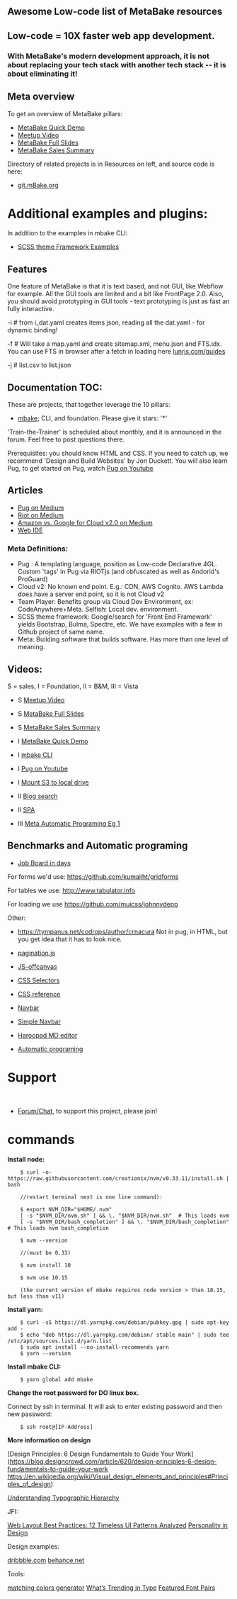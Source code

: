 
## Awesome Low-code list of MetaBake resources


## Low-code = 10X faster web app development.
### With MetaBake's modern development approach, it is not about replacing your tech stack with another tech stack -- it is about eliminating it!


## Meta overview

To get an overview of MetaBake pillars:

- [MetaBake Quick Demo](https://youtu.be/WyCdSFTUIvM)
- <a href='https://vimeo.com/282034037' target='_blank'>Meetup Video</a>
- [MetaBake Full Slides](http://prez.mBake.org/p)
- [MetaBake Sales Summary](https://www.youtube.com/watch?v=OK-cJNSkQII)


Directory of related projects is in Resources on left, and source code is here:
- <a href='http://git.mBake.org' target='_blank'>git.mBake.org</a>



# Additional examples and plugins:
In addition to the examples in mbake CLI:

- [SCSS theme Framework Examples](https://github.com/MetaBake/theme-scss-frameworks)


## Features

One feature of MetaBake is that it is text based, and not GUI, like Webflow for example. All the GUI tools are limited and a bit like FrontPage 2.0.
Also, you should avoid prototyping in GUI tools - text prototyping is just as fast an fully interactive.

-i # from i_dat.yaml creates items json, reading all the dat.yaml - for dynamic binding!

-f # Will take a map.yaml and create sitemap.xml, menu.json and FTS.idx. You can use FTS in browser after a fetch in loading here [lunrjs.com/guides](https://lunrjs.com/guides/index_prebuilding.html#loading)

-j # list.csv to list.json


## Documentation TOC:

These are projects, that together leverage the 10 pillars:

- [mbake](http://doc.mBake.org/mbake); CLI, and foundation. Please give it stars: '*'

'Train-the-Trainer' is scheduled about monthly, and it is announced in the forum. Feel free to post questions there.


Prerequisites: you should know HTML and CSS. If you need to catch up, we recommend 'Design and Build Websites' by Jon Duckett. You will also learn Pug, to get started on Pug, watch [Pug on Youtube](http://youtube.com/watch?v=wzAWI9h3q18)


## Articles

- [Pug on Medium](https://medium.com/@WolfgangGehner/using-pug-for-static-and-dynamic-data-binding-56a1cc378b81
)
- [Riot on Medium](https://medium.com/@uptimevic/learn-riot-js-dynamic-binding-in-90-seconds-fcece5237c67)
- [Amazon vs. Google for Cloud v2.0 on Medium](https://medium.com/@WolfgangGehner/amazon-vs-google-for-cloud-2-0-web-apps-extreme-server-less-for-data-and-authentication-cc7fa247e853)
- [Web IDE](https://medium.com/@WolfgangGehner/three-steps-to-using-a-web-ide-to-develop-and-build-in-the-cloud-d88586255c67)


### Meta Definitions:
- Pug : A templating language, position as Low-code Declarative 4GL. Custom 'tags' in Pug via RIOTjs (and obfuscated as well as Andorid's ProGuard)
- Cloud v2: No known end point. E.g.: CDN, AWS Cognito. AWS Lambda does have a server end point, so it is not Cloud v2
- Team Player: Benefits group via Cloud Dev Environment, ex: CodeAnywhere+Meta. Selfish: Local dev. environment.
- SCSS theme framework: Google/search for 'Front End Framework' yields Bootstrap, Bulma, Spectre, etc. We have examples with a few in Github project of same name.
- Meta: Building software that builds software. Has more than one level of meaning.



## Videos:
S = sales, I = Foundation, II = B&M, III = Vista
- S <a href='https://vimeo.com/282034037' target='_blank'>Meetup Video</a>
- S [MetaBake Full Slides](http://prez.mBake.org/p)
- S [MetaBake Sales Summary](https://www.youtube.com/watch?v=OK-cJNSkQII)

- I [MetaBake Quick Demo](https://youtu.be/WyCdSFTUIvM)
- I [mbake CLI](https://youtu.be/-KkPfAnEXyk)
- I [Pug on Youtube](http://youtube.com/watch?v=wzAWI9h3q18)
- I [Mount S3 to local drive](http://wgehnerlab1.mBake.org.s3-website-us-east-1.amazonaws.com/lab1v0.html)

- II [Blog search](https://www.youtube.com/watch?v=-4i9_SYyTOo)
- II [SPA](https://youtu.be/LHFjjDPlU3A)
- III [Meta Automatic Programing Eg 1 ](http://youtube.com/watch?v=c4mWhefhOoQ)



## Benchmarks and Automatic programing
- [Job Board in days](https://medium.com/@mattia_asti/creating-a-job-board-in-a-few-days-contentful-riot-js-bulma-io-293276516301)


For forms we'd use:
https://github.com/kumailht/gridforms

For tables we use:
http://www.tabulator.info

For loading we use
https://github.com/muicss/johnnydepp

Other:
- https://tympanus.net/codrops/author/crnacura
Not in pug, in HTML, but you get idea that it has to look nice.


- [pagination.js](http://pagination.js.org)

- [JS-offcanvas](https://github.com/vmitsaras/js-offcanvas)

- [CSS Selectors](https://adam-marsden.co.uk/css-cheat-sheet)
- [CSS reference](https://tympanus.net/codrops/css_reference/)

- [Navbar](https://github.com/thednp/navbar.js/)
- [Simple Navbar](https://www.w3schools.com/css/css_navbar.asp)


- [Haroopad MD editor](http://pad.haroopress.com/user)


- [Automatic programing](https://en.wikipedia.org/wiki/Automatic_programming)

# Support

&nbsp;
- <a href='http://chat.mBake.org' target='_blank'>Forum/Chat</a>, to support this project, please join!


# commands

**Install node:**

        $ curl -o- https://raw.githubusercontent.com/creationix/nvm/v0.33.11/install.sh | bash

        //restart terminal next is one line command):

        $ export NVM_DIR="$HOME/.nvm" 
        [ -s "$NVM_DIR/nvm.sh" ] && \. "$NVM_DIR/nvm.sh"  # This loads nvm
        [ -s "$NVM_DIR/bash_completion" ] && \. "$NVM_DIR/bash_completion"  # This loads nvm bash_completion

        $ nvm --version

        //(must be 0.33)

        $ nvm install 10

        $ nvm use 10.15

        (the current version of mbake requires node version > than 10.15, but less than v11)

**Install yarn:**

        $ curl -sS https://dl.yarnpkg.com/debian/pubkey.gpg | sudo apt-key add -
        $ echo "deb https://dl.yarnpkg.com/debian/ stable main" | sudo tee /etc/apt/sources.list.d/yarn.list
        $ sudo apt install --no-install-recommends yarn
        $ yarn --version
    
**Install mbake CLI:**

        $ yarn global add mbake 

**Change the root password for DO linux box.**

Connect by ssh in terminal. It will ask to enter existing password and then new password:

        $ ssh root@[IP-Address]

**More information on design**

[Design Principles: 6 Design Fundamentals to Guide Your Work](https://blog.designcrowd.com/article/620/design-principles-6-design-fundamentals-to-guide-your-work
https://en.wikipedia.org/wiki/Visual_design_elements_and_principles#Principles_of_design)

[Understanding Typographic Hierarchy](https://webdesign.tutsplus.com/articles/understanding-typographic-hierarchy--webdesign-11636)

JFI:

[Web Layout Best Practices: 12 Timeless UI Patterns Analyzed](https://www.uxpin.com/studio/blog/web-layout-best-practices-12-timeless-ui-patterns-explained/)
[Personality in Design](https://alistapart.com/article/personality-in-design)

Design examples:

[dribbble.com](https://dribbble.com)
[behance.net](https://www.behance.net)

Tools:

[matching colors generator](http://paletton.com)
[What’s Trending in Type](https://www.typewolf.com/)
[Featured Font Pairs](https://fontpair.co/)